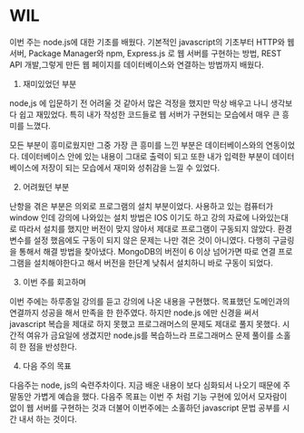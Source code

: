 # WIL

이번 주는 node.js에 대한 기초를 배웠다. 기본적인 javascript의 기초부터 HTTP와 웹 서버,  Package Manager와 npm, Express.js 로 웹 서버를 구현하는 방법,  REST API 개발,그렇게 만든 웹 페이지를 데이터베이스와 연결하는 방법까지 배웠다.


1. 재미있었던 부분

node,js 에 입문하기 전 어려울 것 같아서 많은 걱정을 했지만 막상 배우고 나니 생각보다 쉽고 재밌었다. 특히 내가 작성한 코드들로 웹 서버가 구현되는 모습에서 매우 큰 흥미를 느꼈다.

모든 부분이 흥미로웠지만 그중 가장 큰 흥미를 느낀 부분은 데이터베이스와의 연동이었다. 데이터베이스 안에 있는 내용이 그대로 출력이 되고 또한 내가 입력한 부분이 데이터베이스에 저장이 되는 모습에서 재미와 성취감을 느낄 수 있었다.

2. 어려웠던 부분

난항을 겪은 부분은 의외로 프로그램의 설치 부분이었다. 사용하고 있는 컴퓨터가 window 인데 강의에 나와있는 설치 방법은 IOS 이기도 하고 강의 자료에 나와있는대로 따라서 설치를 했지만 버전이 맞지 않아서 제대로 프로그램이 구동되지 않았다. 환경변수를 설정 했음에도 구동이 되지 않은 문제는 나만 겪은 것이 아니였다. 다행히 구글링을 통해서 해결 방법을 찾아냈다. MongoDB의 버전이 6 이상 넘어가면 따로 연결 프로그램을 설치해야한다고 해서 버전을 한단계 낮춰서 설치하니 바로 구동이 되었다.

3. 이번 주를 회고하며

이번 주에는 하루종일 강의를 듣고 강의에 나온 내용을 구현했다. 목표했던 도메인과의 연결까지 성공을 해서 만족을 한 한주였다. 하지만 node.js 에만 신경을 써서 javascript 복습을 제대로 하지 못했고 프로그래머스의 문제도 제대로 풀지 못했다. 시간적 여유가 금요일에 생겼지만 node.js를 복습하느라 프로그래머스 문제 풀이를 소홀히 한 점을 반성한다. 

4. 다음 주의 목표

다음주는 node, js의 숙련주차이다. 지금 배운 내용이 보다 심화되서 나오기 때문에 주말동안 가볍게 예습을 했다. 다음주 목표는 이번 주 처럼 기능 구현에 있어서 모자람이 없이 웹 서버를 구현하는 것과 더불어 이번주에는 소홀하던 javascript 문법 공부를 시간 내서 하는 것이다.

